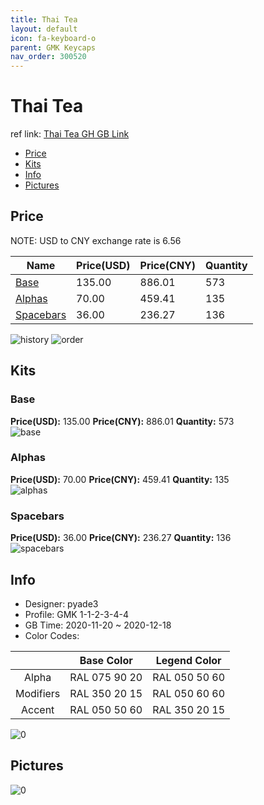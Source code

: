 ```yaml
---
title: Thai Tea 
layout: default
icon: fa-keyboard-o
parent: GMK Keycaps
nav_order: 300520
---
```


# Thai Tea 

ref link: [Thai Tea GH GB Link](https://geekhack.org/index.php?topic=109700.0)

* [Price](#price)
* [Kits](#kits)
* [Info](#info)
* [Pictures](#pictures)

## Price

NOTE: USD to CNY exchange rate is 6.56

| Name          | Price(USD)   |  Price(CNY) | Quantity |
| ------------- | ------------ |  ---------- | -------- |
|[Base](#base)|135.00|886.01|573|
|[Alphas](#alphas)|70.00|459.41|135|
|[Spacebars](#spacebars)|36.00|236.27|136|

<img src="{{ 'assets/images/gmk-keycaps/Thai-Tea/history.png' | relative_url }}" alt="history" class="image featured">
<img src="{{ 'assets/images/gmk-keycaps/Thai-Tea/order.png' | relative_url }}" alt="order" class="image featured">

## Kits
### Base  
**Price(USD):** 135.00	**Price(CNY):** 886.01	**Quantity:** 573  
<img src="{{ 'assets/images/gmk-keycaps/Thai-Tea/kits_pics/base.png' | relative_url }}" alt="base" class="image featured">

### Alphas  
**Price(USD):** 70.00	**Price(CNY):** 459.41	**Quantity:** 135  
<img src="{{ 'assets/images/gmk-keycaps/Thai-Tea/kits_pics/alphas.png' | relative_url }}" alt="alphas" class="image featured">

### Spacebars  
**Price(USD):** 36.00	**Price(CNY):** 236.27	**Quantity:** 136  
<img src="{{ 'assets/images/gmk-keycaps/Thai-Tea/kits_pics/spacebars.png' | relative_url }}" alt="spacebars" class="image featured">

## Info
* Designer: pyade3  
* Profile: GMK 1-1-2-3-4-4  
* GB Time: 2020-11-20 ~ 2020-12-18  
* Color Codes:  

| |Base Color     | Legend Color
| :-------------: | :-------------: | :------------:
|Alpha|RAL 075 90 20|RAL 050 50 60
|Modifiers|RAL 350 20 15|RAL 050 60 60
|Accent|RAL 050 50 60|RAL 350 20 15

<img src="{{ 'assets/images/gmk-keycaps/Thai-Tea/0.jpg' | relative_url }}" alt="0" class="image featured">

## Pictures  
<img src="{{ 'assets/images/gmk-keycaps/Thai-Tea/rendering_pics/0.png' | relative_url }}" alt="0" class="image featured">
